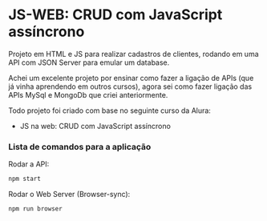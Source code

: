 # JS-WEB: CRUD com JavaScript assíncrono
Projeto em HTML e JS para realizar cadastros de clientes, rodando em uma API com JSON Server para emular um database.

Achei um excelente projeto por ensinar como fazer a ligação de APIs (que já vinha aprendendo em outros cursos), agora sei como fazer ligação das APIs MySql e MongoDb que criei anteriormente.

Todo projeto foi criado com base no seguinte curso da Alura:

- JS na web: CRUD com JavaScript assíncrono

### Lista de comandos para a aplicação
Rodar a API:
~~~javascript
npm start
~~~
Rodar o Web Server (Browser-sync):
~~~javascript
npm run browser
~~~